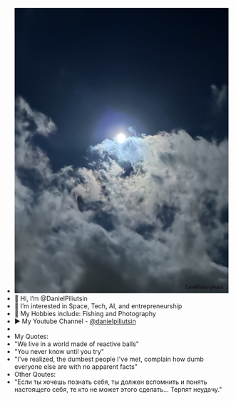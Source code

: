 - <img src="https://raw.githubusercontent.com/DanielPiliutsin/DanielPiliutsin/428c65f1487c686873b246b61f00532a707b0867/IMG_0877.jpeg">
- 👋 Hi, I’m @DanielPiliutsin
- 👀 I’m interested in Space, Tech, AI, and entrepreneurship
- 🎣 My Hobbies include: Fishing and Photography 
- ▶ My Youtube Channel - <a href="https://youtube.com/@danielpiliutsin" target="_blank">@danielpiliutsin</a>
- 
- My Quotes:
- "We live in a world made of reactive balls"
- "You never know until you try"
- "I've realized, the dumbest people I've met, complain how dumb everyone else are with no apparent facts"
- Other Qoutes:
- "Если ты хочешь познать себя, ты должен вспомнить и понять настоящего себя, те кто не может этого сделать... Терпят неудачу."

<!---
DanielPiliu/DanielPiliu is a ✨ special ✨ repository because its `README.md` (this file) appears on your GitHub profile.
You can click the Preview link to take a look at your changes.
--->

